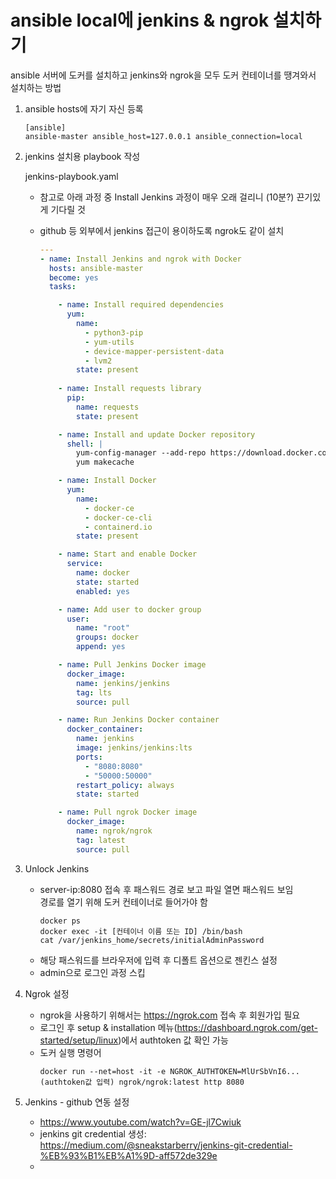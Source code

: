 # ansible local에 jenkins & ngrok 설치하기
ansible 서버에 도커를 설치하고 jenkins와 ngrok을 모두 도커 컨테이너를 땡겨와서 설치하는 방법

1. ansible hosts에 자기 자신 등록
   
    ```shell
    [ansible]
    ansible-master ansible_host=127.0.0.1 ansible_connection=local
    ```
   
2. jenkins 설치용 playbook 작성
   
    jenkins-playbook.yaml <br>
    - 참고로 아래 과정 중 Install Jenkins 과정이 매우 오래 걸리니 (10분?) 끈기있게 기다릴 것
    - github 등 외부에서 jenkins 접근이 용이하도록 ngrok도 같이 설치
  
      ```yaml
      ---
      - name: Install Jenkins and ngrok with Docker
        hosts: ansible-master
        become: yes
        tasks:
      
          - name: Install required dependencies
            yum:
              name: 
                - python3-pip
                - yum-utils
                - device-mapper-persistent-data
                - lvm2
              state: present
          
          - name: Install requests library
            pip:
              name: requests
              state: present
      
          - name: Install and update Docker repository
            shell: |
              yum-config-manager --add-repo https://download.docker.com/linux/centos/docker-ce.repo
              yum makecache
      
          - name: Install Docker
            yum:
              name:
                - docker-ce
                - docker-ce-cli
                - containerd.io
              state: present
      
          - name: Start and enable Docker
            service:
              name: docker
              state: started
              enabled: yes
      
          - name: Add user to docker group
            user:
              name: "root"
              groups: docker
              append: yes
      
          - name: Pull Jenkins Docker image
            docker_image:
              name: jenkins/jenkins
              tag: lts
              source: pull
      
          - name: Run Jenkins Docker container
            docker_container:
              name: jenkins
              image: jenkins/jenkins:lts
              ports:
                - "8080:8080"
                - "50000:50000"
              restart_policy: always
              state: started
      
          - name: Pull ngrok Docker image
            docker_image:
              name: ngrok/ngrok
              tag: latest
              source: pull
      
      ```

3. Unlock Jenkins
   - server-ip:8080 접속 후 패스워드 경로 보고 파일 열면 패스워드 보임<br>경로를 열기 위해 도커 컨테이너로 들어가야 함
     ```shell
     docker ps
     docker exec -it [컨테이너 이름 또는 ID] /bin/bash
     cat /var/jenkins_home/secrets/initialAdminPassword
     ```
   - 해당 패스워드를 브라우저에 입력 후 디폴트 옵션으로 젠킨스 설정
   - admin으로 로그인 과정 스킵

4. Ngrok 설정
   - ngrok을 사용하기 위해서는 https://ngrok.com 접속 후 회원가입 필요
   - 로그인 후 setup & installation 메뉴(https://dashboard.ngrok.com/get-started/setup/linux)에서 authtoken 값 확인 가능
   - 도커 실행 명령어
      ```shell
      docker run --net=host -it -e NGROK_AUTHTOKEN=MlUrSbVnI6...(authtoken값 입력) ngrok/ngrok:latest http 8080
      ```

5. Jenkins - github 연동 설정
    - https://www.youtube.com/watch?v=GE-jl7Cwiuk
    - jenkins git credential 생성: https://medium.com/@sneakstarberry/jenkins-git-credential-%EB%93%B1%EB%A1%9D-aff572de329e
    - 
